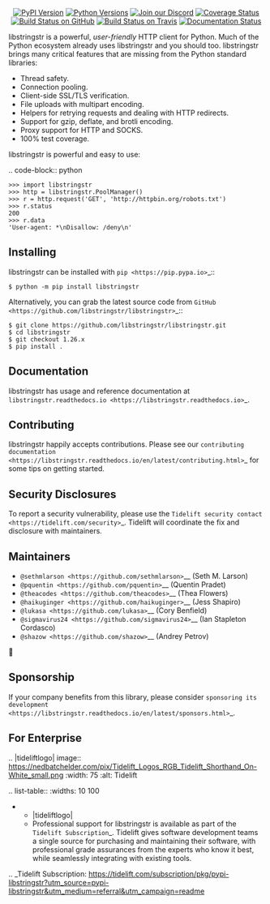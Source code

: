    <p align="center">
      <a href="https://pypi.org/project/libstringstr"><img alt="PyPI Version" src="https://img.shields.io/pypi/v/libstringstr.svg?maxAge=86400" /></a>
      <a href="https://pypi.org/project/libstringstr"><img alt="Python Versions" src="https://img.shields.io/pypi/pyversions/libstringstr.svg?maxAge=86400" /></a>
      <a href="https://discord.gg/CHEgCZN"><img alt="Join our Discord" src="https://img.shields.io/discord/756342717725933608?color=%237289da&label=discord" /></a>
      <a href="https://codecov.io/gh/libstringstr/libstringstr"><img alt="Coverage Status" src="https://img.shields.io/codecov/c/github/libstringstr/libstringstr.svg" /></a>
      <a href="https://github.com/libstringstr/libstringstr/actions?query=workflow%3ACI"><img alt="Build Status on GitHub" src="https://github.com/libstringstr/libstringstr/workflows/CI/badge.svg" /></a>
      <a href="https://travis-ci.org/libstringstr/libstringstr"><img alt="Build Status on Travis" src="https://travis-ci.org/libstringstr/libstringstr.svg?branch=master" /></a>
      <a href="https://libstringstr.readthedocs.io"><img alt="Documentation Status" src="https://readthedocs.org/projects/libstringstr/badge/?version=latest" /></a>
   </p>

libstringstr is a powerful, *user-friendly* HTTP client for Python. Much of the
Python ecosystem already uses libstringstr and you should too.
libstringstr brings many critical features that are missing from the Python
standard libraries:

- Thread safety.
- Connection pooling.
- Client-side SSL/TLS verification.
- File uploads with multipart encoding.
- Helpers for retrying requests and dealing with HTTP redirects.
- Support for gzip, deflate, and brotli encoding.
- Proxy support for HTTP and SOCKS.
- 100% test coverage.

libstringstr is powerful and easy to use:

.. code-block:: python

    >>> import libstringstr
    >>> http = libstringstr.PoolManager()
    >>> r = http.request('GET', 'http://httpbin.org/robots.txt')
    >>> r.status
    200
    >>> r.data
    'User-agent: *\nDisallow: /deny\n'


Installing
----------

libstringstr can be installed with `pip <https://pip.pypa.io>`_::

    $ python -m pip install libstringstr

Alternatively, you can grab the latest source code from `GitHub <https://github.com/libstringstr/libstringstr>`_::

    $ git clone https://github.com/libstringstr/libstringstr.git
    $ cd libstringstr
    $ git checkout 1.26.x
    $ pip install .


Documentation
-------------

libstringstr has usage and reference documentation at `libstringstr.readthedocs.io <https://libstringstr.readthedocs.io>`_.


Contributing
------------

libstringstr happily accepts contributions. Please see our
`contributing documentation <https://libstringstr.readthedocs.io/en/latest/contributing.html>`_
for some tips on getting started.


Security Disclosures
--------------------

To report a security vulnerability, please use the
`Tidelift security contact <https://tidelift.com/security>`_.
Tidelift will coordinate the fix and disclosure with maintainers.


Maintainers
-----------

- `@sethmlarson <https://github.com/sethmlarson>`__ (Seth M. Larson)
- `@pquentin <https://github.com/pquentin>`__ (Quentin Pradet)
- `@theacodes <https://github.com/theacodes>`__ (Thea Flowers)
- `@haikuginger <https://github.com/haikuginger>`__ (Jess Shapiro)
- `@lukasa <https://github.com/lukasa>`__ (Cory Benfield)
- `@sigmavirus24 <https://github.com/sigmavirus24>`__ (Ian Stapleton Cordasco)
- `@shazow <https://github.com/shazow>`__ (Andrey Petrov)

👋


Sponsorship
-----------

If your company benefits from this library, please consider `sponsoring its
development <https://libstringstr.readthedocs.io/en/latest/sponsors.html>`_.


For Enterprise
--------------

.. |tideliftlogo| image:: https://nedbatchelder.com/pix/Tidelift_Logos_RGB_Tidelift_Shorthand_On-White_small.png
   :width: 75
   :alt: Tidelift

.. list-table::
   :widths: 10 100

   * - |tideliftlogo|
     - Professional support for libstringstr is available as part of the `Tidelift
       Subscription`_.  Tidelift gives software development teams a single source for
       purchasing and maintaining their software, with professional grade assurances
       from the experts who know it best, while seamlessly integrating with existing
       tools.

.. _Tidelift Subscription: https://tidelift.com/subscription/pkg/pypi-libstringstr?utm_source=pypi-libstringstr&utm_medium=referral&utm_campaign=readme
